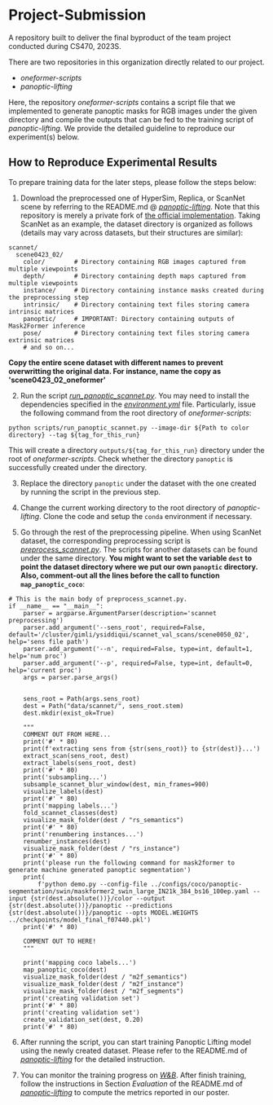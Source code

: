 # Project-Submission
A repository built to deliver the final byproduct of the team project conducted during CS470, 2023S.

There are two repositories in this organization directly related to our project.
- *oneformer-scripts*
- *panoptic-lifting*

Here, the repository *oneformer-scripts* contains a script file that we implemented to generate panoptic masks for RGB images under the given directory and compile the outputs that can be fed to the training script of *panoptic-lifting*.
We provide the detailed guideline to reproduce our experiment(s) below.

## How to Reproduce Experimental Results

To prepare training data for the later steps, please follow the steps below:

1. Download the preprocessed one of HyperSim, Replica, or ScanNet scene by referring to the README.md @ [*panoptic-lifting*](https://github.com/KAIST-CS470-P10/panoptic-lifting). Note that this repository is merely a private fork of [the official implementation](https://github.com/nihalsid/panoptic-lifting). Taking ScanNet as an example, the dataset directory is organized as follows (details may vary across datasets, but their structures are similar):
  ```
  scannet/
    scene0423_02/
      color/        # Directory containing RGB images captured from multiple viewpoints
      depth/        # Directory containing depth maps captured from multiple viewpoints
      instance/     # Directory containing instance masks created during the preprocessing step
      intrinsic/    # Directory containing text files storing camera intrinsic matrices
      panoptic/     # IMPORTANT: Directory containing outputs of Mask2Former inference
      pose/         # Directory containing text files storing camera extrinsic matrices
      # and so on...
  ```
  **Copy the entire scene dataset with different names to prevent overwritting the original data. For instance, name the copy as 'scene0423_02_oneformer'**

2. Run the script [*run_panoptic_scannet.py*](https://github.com/KAIST-CS470-P10/oneformer-scripts/blob/main/scripts/run_panoptic_scannet.py). You may need to install the dependencies specified in the [*environment.yml*](https://github.com/KAIST-CS470-P10/oneformer-scripts/blob/main/environment.yml) file. Particularly, issue the following command from the root directory of *oneformer-scripts*:
  ```
  python scripts/run_panoptic_scannet.py --image-dir ${Path to color directory} --tag ${tag_for_this_run}
  ```
  This will create a directory `outputs/${tag_for_this_run}` directory under the root of *oneformer-scripts*. Check whether the directory `panoptic` is successfully created under the directory.
  
3. Replace the directory `panoptic` under the dataset with the one created by running the script in the previous step.

4. Change the current working directory to the root directory of *panoptic-lifting*. Clone the code and setup the `conda` environment if necessary.

5. Go through the rest of the preprocessing pipeline. When using ScanNet dataset, the corresponding preprocessing script is [*preprocess_scannet.py*](https://github.com/nihalsid/panoptic-lifting/blob/main/dataset/preprocessing/preprocess_scannet.py). The scripts for another datasets can be found under the same directory. **You might want to set the variable `dest` to point the dataset directory where we put our own `panoptic` directory. Also, comment-out all the lines before the call to function `map_panoptic_coco`**:
```[python]
# This is the main body of preprocess_scannet.py.
if __name__ == "__main__":
    parser = argparse.ArgumentParser(description='scannet preprocessing')
    parser.add_argument('--sens_root', required=False, default='/cluster/gimli/ysiddiqui/scannet_val_scans/scene0050_02', help='sens file path')
    parser.add_argument('--n', required=False, type=int, default=1, help='num proc')
    parser.add_argument('--p', required=False, type=int, default=0, help='current proc')
    args = parser.parse_args()


    sens_root = Path(args.sens_root)
    dest = Path("data/scannet/", sens_root.stem)
    dest.mkdir(exist_ok=True)
    
    """
    COMMENT OUT FROM HERE...
    print('#' * 80)
    print(f'extracting sens from {str(sens_root)} to {str(dest)}...')
    extract_scan(sens_root, dest)
    extract_labels(sens_root, dest)
    print('#' * 80)
    print('subsampling...')
    subsample_scannet_blur_window(dest, min_frames=900)
    visualize_labels(dest)
    print('#' * 80)
    print('mapping labels...')
    fold_scannet_classes(dest)
    visualize_mask_folder(dest / "rs_semantics")
    print('#' * 80)
    print('renumbering instances...')
    renumber_instances(dest)
    visualize_mask_folder(dest / "rs_instance")
    print('#' * 80)
    print('please run the following command for mask2former to generate machine generated panoptic segmentation')
    print(
        f'python demo.py --config-file ../configs/coco/panoptic-segmentation/swin/maskformer2_swin_large_IN21k_384_bs16_100ep.yaml --input {str(dest.absolute())}/color --output {str(dest.absolute())}/panoptic --predictions {str(dest.absolute())}/panoptic --opts MODEL.WEIGHTS ../checkpoints/model_final_f07440.pkl')
    print('#' * 80)
    
    COMMENT OUT TO HERE!
    """
    
    print('mapping coco labels...')
    map_panoptic_coco(dest)
    visualize_mask_folder(dest / "m2f_semantics")
    visualize_mask_folder(dest / "m2f_instance")
    visualize_mask_folder(dest / "m2f_segments")
    print('creating validation set')
    print('#' * 80)
    print('creating validation set')
    create_validation_set(dest, 0.20)
    print('#' * 80)
```

6. After running the script, you can start training Panoptic Lifting model using the newly created dataset. Please refer to the README.md of [*panoptic-lifting*](https://github.com/KAIST-CS470-P10/panoptic-lifting) for the detailed instruction.

7. You can monitor the training progress on [*W&B*](https://wandb.ai). After finish training, follow the instructions in Section *Evaluation* of the README.md of [*panoptic-lifting*](https://github.com/KAIST-CS470-P10/panoptic-lifting) to compute the metrics reported in our poster.
